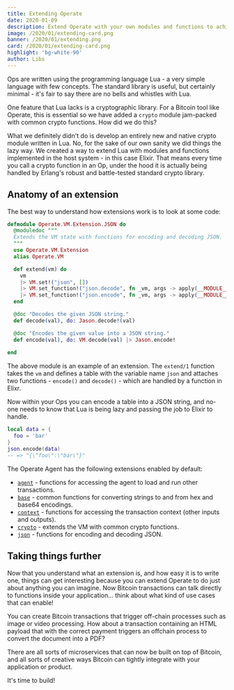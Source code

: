```yaml
---
title: Extending Operate
date: 2020-01-09
description: Extend Operate with your own modules and functions to achieve just about anything imaginable.
image: /2020/01/extending-card.png
banner: /2020/01/extending.png
card: /2020/01/extending-card.png
highlight: 'bg-white-90'
author: Libs
---
```


Ops are written using the programming language Lua - a very simple language with few concepts. The standard library is useful, but certainly minimal - it's fair to say there are no bells and whistles with Lua.

One feature that Lua lacks is a cryptographic library. For a Bitcoin tool like Operate, this is essential so we have added a `crypto` module jam-packed with common crypto functions. How did we do this?

What we definitely didn't do is develop an entirely new and native crypto module written in Lua. No, for the sake of our own sanity we did things the lazy way. We created a way to extend Lua with modules and functions implemented in the host system - in this case Elixir. That means every time you call a crypto function in an Op, under the hood it is actually being handled by Erlang's robust and battle-tested standard crypto library.

## Anatomy of an extension

The best way to understand how extensions work is to look at some code:

```elixir
defmodule Operate.VM.Extension.JSON do
  @moduledoc """
  Extends the VM state with functions for encoding and decoding JSON.
  """
  use Operate.VM.Extension
  alias Operate.VM

  def extend(vm) do
    vm
    |> VM.set!("json", [])
    |> VM.set_function!("json.decode", fn _vm, args -> apply(__MODULE__, :decode, args) end)
    |> VM.set_function!("json.encode", fn _vm, args -> apply(__MODULE__, :encode, args) end)
  end

  @doc "Decodes the given JSON string."
  def decode(val), do: Jason.decode!(val)

  @doc "Encodes the given value into a JSON string."
  def encode(val), do: VM.decode(val) |> Jason.encode!
  
end
```

The above module is an example of an extension. The `extend/1` function takes the `vm` and defines a table with the variable name `json` and attaches two functions - `encode()` and `decode()` - which are handled by a function in Elixr.

Now within your Ops you can encode a table into a JSON string, and no-one needs to know that Lua is being lazy and passing the job to Elixir to handle.

```lua
local data = {
  foo = 'bar'
}
json.encode(data)
-- => "{\"foo\":\"bar\"}"
```

The Operate Agent has the following extensions enabled by default:

* [`agent`](https://github.com/operate-bsv/op_agent/blob/master/lib/operate/vm/extension/agent.ex) - functions for accessing the agent to load and run other transactions.
* [`base`](https://github.com/operate-bsv/op_agent/blob/master/lib/operate/vm/extension/base.ex) - common functions for converting strings to and from hex and base64 encodings.
* [`context`](https://github.com/operate-bsv/op_agent/blob/master/lib/operate/vm/extension/context.ex) - functions for accessing the transaction context (other inputs and outputs).
* [`crypto`](https://github.com/operate-bsv/op_agent/blob/master/lib/operate/vm/extension/crypto.ex) - extends the VM with common crypto functions.
* [`json`](https://github.com/operate-bsv/op_agent/blob/master/lib/operate/vm/extension/json.ex) - functions for encoding and decoding JSON.

## Taking things further

Now that you understand what an extension is, and how easy it is to write one, things can get interesting because you can extend Operate to do just about anything you can imagine. Now Bitcoin transactions can talk directly to functions inside your application... think about what kind of use cases that can enable!

You can create Bitcoin transactions that trigger off-chain processes such as image or video processing. How about a transaction containing an HTML payload that with the correct payment triggers an offchain process to convert the document into a PDF?

There are all sorts of microservices that can now be built on top of Bitcoin, and all sorts of creative ways Bitcoin can tightly integrate with your application or product.

It's time to build!
